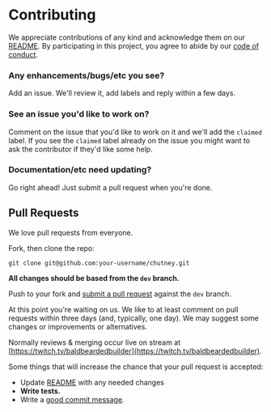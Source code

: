 # Contributing

We appreciate contributions of any kind and acknowledge them on our
[README][readme]. By participating in this project, you agree to abide by our
[code of conduct](CODE_OF_CONDUCT.md).

### Any enhancements/bugs/etc you see?

Add an issue. We'll review it, add labels and reply within a few days.

### See an issue you'd like to work on?

Comment on the issue that you'd like to work on it and we'll add the `claimed`
label. If you see the `claimed` label already on the issue you might want to
ask the contributor if they'd like some help.

### Documentation/etc need updating?

Go right ahead! Just submit a pull request when you're done.

## Pull Requests

We love pull requests from everyone.

Fork, then clone the repo:

    git clone git@github.com:your-username/chutney.git

**All changes should be based from the `dev` branch.**

Push to your fork and
[submit a pull request](https://github.com/builders-club/chutney/compare/)
against the `dev` branch.

At this point you're waiting on us. We like to at least comment on pull requests
within three days (and, typically, one day). We may suggest some changes or
improvements or alternatives.

Normally reviews & merging occur live on stream at
[https://twitch.tv/baldbeardedbuilder](https://twitch.tv/baldbeardedbuilder).

Some things that will increase the chance that your pull request is accepted:

- Update [README][readme] with any needed changes
- **Write tests.**
- Write a [good commit message](http://tbaggery.com/2008/04/19/a-note-about-git-commit-messages.html).

[readme]: README.md
